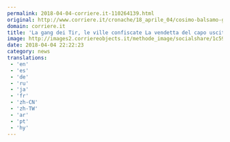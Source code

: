 ```yaml
---
permalink: 2018-04-04-corriere.it-110264139.html
original: http://www.corriere.it/cronache/18_aprile_04/cosimo-balsamo-gang-tir-ville-confiscate-9e0c41c2-3848-11e8-8e5f-085098492e12.shtml
domain: corriere.it
title: 'La gang dei Tir, le ville confiscate La vendetta del capo uscito di cella'
image: http://images2.corriereobjects.it/methode_image/socialshare/1c59b258-3849-11e8-8e5f-085098492e12.jpg
date: 2018-04-04 22:22:23
category: news
translations: 
 - 'en'
 - 'es'
 - 'de'
 - 'ru'
 - 'ja'
 - 'fr'
 - 'zh-CN'
 - 'zh-TW'
 - 'ar'
 - 'pt'
 - 'hy'
---
```



